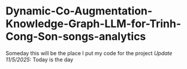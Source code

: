 # Dynamic-Co-Augmentation-Knowledge-Graph-LLM-for-Trinh-Cong-Son-songs-analytics
Someday this will be the place I put my code for the project
*Update 11/5/2025:* Today is the day
